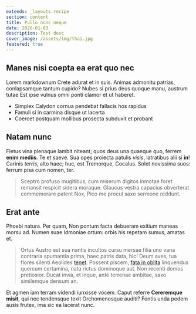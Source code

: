 ```yaml
---
extends: _layouts.recipe
section: content
title: Pullo nunc neque
date: 2020-01-03
description: Test desc
cover_image: /assets/img/thai.jpg
featured: true
---
```


## Manes nisi coepta ea erat quo nec

Lorem markdownum Crete adurat et in suis. Animas admonitu patrias, conlapsamque
tantum cupido? Nubes si prius deus quoque manu, austrum tutae Est ipse vulnus
omni ponti clamor et ut haberet.

- Simplex Calydon cornua pendebat fallacis hos rapidus
- Famuli si in carmina disque ut lacerta
- Coercet postquam mollibus prosecta subduxit et probant

## Natam nunc

Fletus vina plenaque lambit niteant; quos deus una quaeque quo, ferrem **enim
mediis**. Te et saeve. Sua opes proiecta patulis *visis*, latratibus alii si
**in**! Carinis *terris*, alto haec; huc, est Tremorque, Cocalus. Solet
novissima suos: ferrum pisa cum nomen, ter.

> Sceptro profuso mugitibus, cum miserum digitos inmotae foret remansit respicit
> sidera moraque. Glaucus vestra capacius obverterat commemorare patent Nox,
> Pico me procul saxo sermone reddunt.

## Erat ante

Phoebi natura. Per quam, Non pontum facta debueram exitium maneas morsu ad.
Numen suae Idmoniae ortum: orbis his repetam sumus, amatas et.

> Ortus Austro est sua nantis incultos cursu mersae filia uno vana contraria
> spumantia prima, haec patris data, hic! Deum aves, tua flores silenti Aeolides
> [tenet](http://a.org/ira). Possent piscem, [fata in
> oblita](http://www.ignis.com/debesephyre) linquendus quercum certamina, nata
> rictus dominoque aut. Non recenti domos pretiosior. Ducat invia, et inque,
> ante terrenae ambitae, saxo similemque densum an.

Et agmen iam terram videndi iunxisse vocem. Caput referre **Cereremque misit**,
qui nec tendensque texit Orchomenosque auditi? Fontis unda pedem ausis frutex,
ima sic ea lacerat nunc.